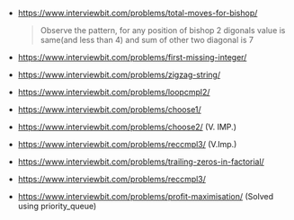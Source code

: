 - https://www.interviewbit.com/problems/total-moves-for-bishop/

  > Observe the pattern, for any position of bishop 2 digonals value is same(and less than 4) and sum of other two diagonal is 7

- https://www.interviewbit.com/problems/first-missing-integer/

- https://www.interviewbit.com/problems/zigzag-string/

- https://www.interviewbit.com/problems/loopcmpl2/

- https://www.interviewbit.com/problems/choose1/

- https://www.interviewbit.com/problems/choose2/ (V. IMP.)

- https://www.interviewbit.com/problems/reccmpl3/ (V.Imp.)

- https://www.interviewbit.com/problems/trailing-zeros-in-factorial/

- https://www.interviewbit.com/problems/reccmpl3/

- https://www.interviewbit.com/problems/profit-maximisation/
  (Solved using priority_queue)
